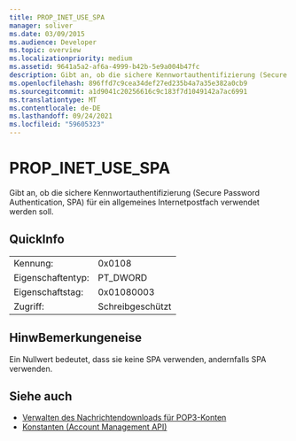 ```yaml
---
title: PROP_INET_USE_SPA
manager: soliver
ms.date: 03/09/2015
ms.audience: Developer
ms.topic: overview
ms.localizationpriority: medium
ms.assetid: 9641a5a2-af6a-4999-b42b-5e9a004b47fc
description: Gibt an, ob die sichere Kennwortauthentifizierung (Secure Password Authentication, SPA) für ein allgemeines Internetpostfach verwendet werden soll.
ms.openlocfilehash: 896ffd7c9cea34def27ed235b4a7a35e382a0cb9
ms.sourcegitcommit: a1d9041c20256616c9c183f7d1049142a7ac6991
ms.translationtype: MT
ms.contentlocale: de-DE
ms.lasthandoff: 09/24/2021
ms.locfileid: "59605323"
---
```

# <a name="prop_inet_use_spa"></a>PROP_INET_USE_SPA

Gibt an, ob die sichere Kennwortauthentifizierung (Secure Password Authentication, SPA) für ein allgemeines Internetpostfach verwendet werden soll.
  
## <a name="quick-info"></a>QuickInfo

|||
|:-----|:-----|
|Kennung:  <br/> |0x0108  <br/> |
|Eigenschaftentyp:  <br/> |PT_DWORD  <br/> |
|Eigenschaftstag:  <br/> |0x01080003  <br/> |
|Zugriff:  <br/> |Schreibgeschützt  <br/> |
   
## <a name="remarks"></a>HinwBemerkungeneise

Ein Nullwert bedeutet, dass sie keine SPA verwenden, andernfalls SPA verwenden.
  
## <a name="see-also"></a>Siehe auch

- [Verwalten des Nachrichtendownloads für POP3-Konten](managing-message-downloads-for-pop3-accounts.md) 
- [Konstanten (Account Management API)](constants-account-management-api.md)

